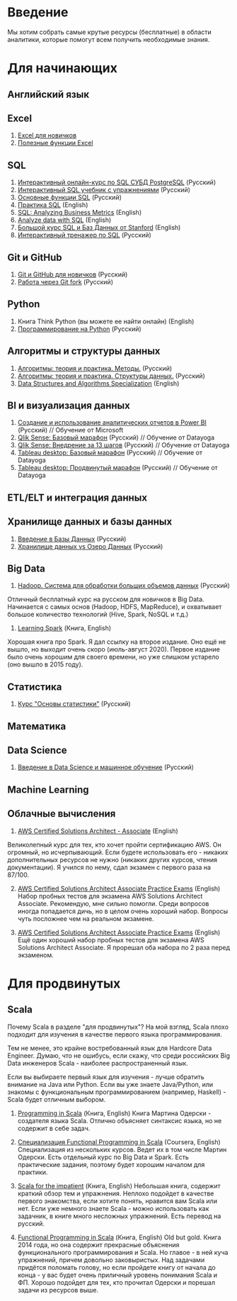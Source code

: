 # Введение

Мы хотим собрать самые крутые ресурсы (бесплатные) в области аналитики, которые помогут всем получить необходимые знания.



# Для начинающих

## Английский язык

## Excel
1. [Excel для новичков](https://stepik.org/course/68712/)
2. [Полезные функции Excel](https://stepik.org/course/3554/promo) 

## SQL
1. [Интерактивный онлайн-курс по SQL СУБД PostgreSQL](https://learndb.ru/) (Русский)
2. [Интерактивный SQL учебник с упражнениями](https://sql-ex.ru/) (Русский)
3. [Основные функции SQL](https://khashtamov.com/ru/window-functions-sql/) (Русский)
4. [Практика SQL](https://towardsdatascience.com/sqlzoo-the-best-way-to-practice-sql-66b7ccb1f17a) (English)
5. [SQL: Analyzing Business Metrics](https://www.codecademy.com/learn/sql-analyzing-business-metrics) (English)
6. [Analyze data with SQL](https://www.codecademy.com/learn/paths/analyze-data-with-sql) (English)
7. [Большой курс SQL и Баз Данных от Stanford](https://www.edx.org/course/databases-5-sql) (English)
8. [Интерактивный тренажер по SQL](https://stepik.org/course/63054/) (Русский)

## Git и GitHub
1. [Git и GitHub для новичков](https://www.youtube.com/playlist?list=PL3LQJkGQtzc5rDeb7FjACNb6sOW300yA0) (Русский)
2. [Работа через Git fork](https://webdevkin.ru/posts/raznoe/git-fork) (Русский)

## Python
1. Книга Think Python (вы можете ее найти онлайн) (English)
2. [Программирование на Python](https://stepik.org/course/67/) (Русский)

## Алгоритмы и структуры данных

1. [Алгоритмы: теория и практика. Методы.](https://stepik.org/course/217/promo#toc) (Русский)
2. [Алгоритмы: теория и практика. Структуры данных.](https://stepik.org/course/1547/promo#toc)  (Русский)
3. [Data Structures and Algorithms Specialization](https://www.coursera.org/specializations/data-structures-algorithms) (English)

## BI и визуализация данных
1. [Создание и использование аналитических отчетов в Power BI](https://docs.microsoft.com/ru-ru/learn/paths/create-use-analytics-reports-power-bi/) (Русский) // Обучение от Microsoft
2. [Qlik Sense: Базовый марафон](https://datayoga.ru/q00) (Русский) // Обучение от Datayoga
3. [Qlik Sense: Внедрение за 13 шагов](https://datayoga.ru/qq00) (Русский) // Обучение от Datayoga
4. [Tableau desktop: Базовый марафон](https://tableau.pro/bookofmarathon42) (Русский) // Обучение от Datayoga
5. [Tableau desktop: Продвинутый марафон](https://tableau.pro/bookof8steps) (Русский) // Обучение от Datayoga

## ETL/ELT и интеграция данных 

## Хранилище данных и базы данных

1. [Введение в Базы Данных](https://stepik.org/course/551/) (Русский)
2. [Хранилище данных vs Озеро Данных](https://habr.com/ru/post/485180/) (Русский)
## Big Data

1. [Hadoop. Система для обработки больших объемов данных](https://stepik.org/course/150) (Русский)

Отличный бесплатный курс на русском для новичков в Big Data. Начинается с самых основ (Hadoop, HDFS, MapReduce), и
охватывает большое количество технологий (Hive, Spark, NoSQL и т.д.)

1. [Learning Spark](https://www.oreilly.com/library/view/learning-spark-2nd/9781492050032/) (Книга, English)

Хорошая книга про Spark. Я дал ссылку на второе издание. Оно ещё не вышло, но выходит очень скоро (июль-август 2020).
Первое издание было очень хорошим для своего времени, но уже слишком устарело (оно вышло в 2015 году).

## Статистика
1. [Курс "Основы статистики"](https://stepik.org/course/76/syllabus) (Русский)

## Математика


## Data Science
1. [Введение в Data Science и машинное обучение](https://stepik.org/course/4852/) (Русский)

## Machine Learning


## Облачные вычисления
1. [AWS Certified Solutions Architect - Associate](https://www.udemy.com/course/aws-certified-solutions-architect-associate-exam/) (English)

Великолепный курс для тех, кто хочет пройти сертификацию AWS. Он огромный, но исчерпывающий. Если будете использовать его - никаких дополнительных ресурсов
не нужно (никаких других курсов, чтения документации). Я учился по нему, сдал экзамен с первого раза на 87/100. 

2. [AWS Certified Solutions Architect Associate Practice Exams](https://www.udemy.com/course/aws-certified-solutions-architect-associate-amazon-practice-exams-saa-c02/) (English)
Набор пробных тестов для экзамена AWS Solutions Architect Associate. Рекомендую, мне сильно помогли.
Среди вопросов иногда попадается дичь, но в целом очень хороший набор. Вопросы чуть посложнее чем на реальном экзамене.

3. [AWS Certified Solutions Architect Associate Practice Exams](https://www.udemy.com/course/aws-certified-solutions-architect-associate-practice-tests-k/) (English)
Ещё один хороший набор пробных тестов для экзамена AWS Solutions Architect Associate.
Я прорешал оба набора по 2 раза перед экзаменом.


# Для продвинутых

## Scala

Почему Scala в разделе "для продвинутых"?
На мой взгляд, Scala плохо подходит для изучения в качестве первого языка программирования.

Тем не менее, это крайне востребованный язык для Hardcore Data Engineer.
Думаю, что не ошибусь, если скажу, что среди российских Big Data инженеров Scala - наиболее распространенный язык.

Если вы выбираете первый язык для изучения - лучше обратить внимание на Java или Python.
Если вы уже знаете Java/Python, или знакомы с функциональным программированием (например, Haskell) - Scala будет отличным выбором.

1. [Programming in Scala](https://www.amazon.com/Programming-Scala-Martin-Odersky/dp/098153161X/ref=pd_lpo_14_t_0/133-6548767-3281048?_encoding=UTF8&pd_rd_i=098153161X&pd_rd_r=3c5a0396-5c79-4983-b1f4-2b3f84f8771d&pd_rd_w=iPoAj&pd_rd_wg=lOvgp&pf_rd_p=7b36d496-f366-4631-94d3-61b87b52511b&pf_rd_r=4R48T622M4HVNCQ0592A&psc=1&refRID=4R48T622M4HVNCQ0592A) (Книга, English)
Книга Мартина Одерски - создателя языка Scala. Отлично объясняет синтаксис языка, но не содержит в себе задач. 

2. [Специализация Functional Programming in Scala](https://www.coursera.org/specializations/scala) (Coursera, English)
Специализация из нескольких курсов. Ведет их в том числе Мартин Одерски. Есть отдельный курс по Big Data и Spark.
Есть практические задания, поэтому будет хорошим началом для практики.

3. [Scala for the impatient](https://www.amazon.com/Scala-Impatient-2nd-Cay-Horstmann/dp/0134540565) (Книга, English)
Небольшая книга, содержит краткий обзор тем и упражнения. Неплохо подойдет в качестве первого знакомства, если хотите понять, нравится вам
Scala или нет. Если уже немного знаете Scala - можно использовать как задачник, в книге много несложных упражнений.
Есть перевод на русский.

4. [Functional Programming in Scala](https://www.manning.com/books/functional-programming-in-scala) (Книга, English)
Old but gold. Книга 2014 года, но она содержит прекрасные объяснения функционального программирования и Scala.
Но главое - в ней куча упражнений, причем довольно заковыристых. Над задачами придётся поломать голову, но если пройдете книгу от начала до конца - 
у вас будет очень приличный уровень понимания Scala и ФП.
Хорошо подойдет для тех, кто прочитал Одерски и порешал задачи из ресурсов выше.
